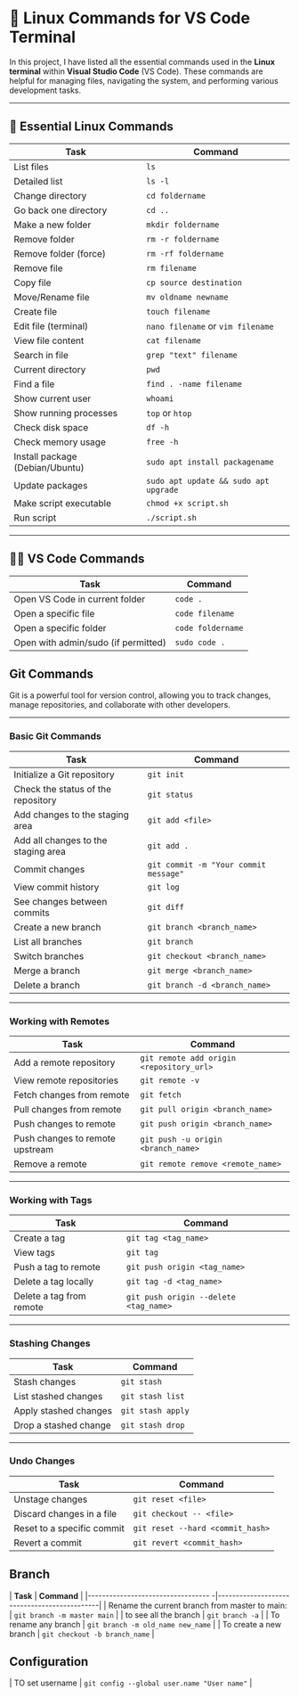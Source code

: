 # 📂 Linux Commands for VS Code Terminal

In this project, I have listed all the essential commands used in the **Linux terminal** within **Visual Studio Code** (VS Code). These commands are helpful for managing files, navigating the system, and performing various development tasks.

---

## 🐧 Essential Linux Commands

| **Task**                              | **Command**                                   |
|---------------------------------------|-----------------------------------------------|
| List files                            | `ls`                                          |
| Detailed list                         | `ls -l`                                       |
| Change directory                      | `cd foldername`                               |
| Go back one directory                 | `cd ..`                                       |
| Make a new folder                     | `mkdir foldername`                            |
| Remove folder                         | `rm -r foldername`                            |
| Remove folder (force)                 | `rm -rf foldername`                           |
| Remove file                           | `rm filename`                                 |
| Copy file                             | `cp source destination`                       |
| Move/Rename file                      | `mv oldname newname`                          |
| Create file                           | `touch filename`                              |
| Edit file (terminal)                  | `nano filename` or `vim filename`             |
| View file content                     | `cat filename`                                |
| Search in file                        | `grep "text" filename`                        |
| Current directory                     | `pwd`                                         |
| Find a file                           | `find . -name filename`                       |
| Show current user                     | `whoami`                                      |
| Show running processes                | `top` or `htop`                               |
| Check disk space                      | `df -h`                                       |
| Check memory usage                    | `free -h`                                     |
| Install package (Debian/Ubuntu)       | `sudo apt install packagename`                |
| Update packages                       | `sudo apt update && sudo apt upgrade`         |
| Make script executable                | `chmod +x script.sh`                          |
| Run script                            | `./script.sh`                                 |

---

## 🧑‍💻 VS Code Commands

| **Task**                              | **Command**                                   |
|---------------------------------------|-----------------------------------------------|
| Open VS Code in current folder        | `code .`                                      |
| Open a specific file                  | `code filename`                               |
| Open a specific folder                | `code foldername`                             |
| Open with admin/sudo (if permitted)   | `sudo code .`                                 |

##  Git Commands

Git is a powerful tool for version control, allowing you to track changes, manage repositories, and collaborate with other developers.

---

### **Basic Git Commands**

| **Task**                          | **Command**                                 |
|-----------------------------------|---------------------------------------------|
| Initialize a Git repository       | `git init`                                  |
| Check the status of the repository| `git status`                                |
| Add changes to the staging area   | `git add <file>`                            |
| Add all changes to the staging area| `git add .`                                 |
| Commit changes                    | `git commit -m "Your commit message"`       |
| View commit history               | `git log`                                   |
| See changes between commits       | `git diff`                                  |
| Create a new branch               | `git branch <branch_name>`                  |
| List all branches                 | `git branch`                                |
| Switch branches                   | `git checkout <branch_name>`                |
| Merge a branch                    | `git merge <branch_name>`                   |
| Delete a branch                   | `git branch -d <branch_name>`               |

---

### **Working with Remotes**

| **Task**                          | **Command**                                 |
|-----------------------------------|---------------------------------------------|
| Add a remote repository           | `git remote add origin <repository_url>`    |
| View remote repositories          | `git remote -v`                             |
| Fetch changes from remote         | `git fetch`                                 |
| Pull changes from remote          | `git pull origin <branch_name>`             |
| Push changes to remote            | `git push origin <branch_name>`             |
| Push changes to remote upstream   | `git push -u origin <branch_name>`          |
| Remove a remote                   | `git remote remove <remote_name>`           |

---

### **Working with Tags**

| **Task**                          | **Command**                                 |
|-----------------------------------|---------------------------------------------|
| Create a tag                      | `git tag <tag_name>`                        |
| View tags                         | `git tag`                                   |
| Push a tag to remote              | `git push origin <tag_name>`                |
| Delete a tag locally              | `git tag -d <tag_name>`                     |
| Delete a tag from remote          | `git push origin --delete <tag_name>`       |

---

### **Stashing Changes**

| **Task**                          | **Command**                                 |
|-----------------------------------|---------------------------------------------|
| Stash changes                     | `git stash`                                 |
| List stashed changes              | `git stash list`                            |
| Apply stashed changes             | `git stash apply`                           |
| Drop a stashed change             | `git stash drop`                            |

---

### **Undo Changes**

| **Task**                          | **Command**                                 |
|-----------------------------------|---------------------------------------------|
| Unstage changes                   | `git reset <file>`                          |
| Discard changes in a file         | `git checkout -- <file>`                    |
| Reset to a specific commit        | `git reset --hard <commit_hash>`            |
| Revert a commit                   | `git revert <commit_hash>`                  |

##  Branch 

| **Task**                                       | **Command**                                 |
|----------------------------------             -|---------------------------------------------|
| Rename the current branch from master to main: | `git branch -m master main`                 |
| to see all the branch                          | `git branch -a`                             |
| To rename any branch                           | `git branch -m old_name new_name`           |
| To create a new branch                         | `git checkout -b branch_name`               |

## Configuration
| TO set username                                | `git config --global user.name "User name"`  |
